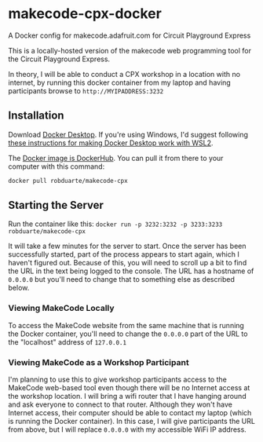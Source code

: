# makecode-cpx-docker

A Docker config for makecode.adafruit.com for Circuit Playground Express

This is a locally-hosted version of the makecode web programming tool for the Circuit Playground Express. 

In theory, I will be able to conduct a CPX workshop in a location with no internet, by running this docker container from my laptop and having participants browse to `http://MYIPADDRESS:3232`

## Installation

Download [Docker Desktop](https://www.docker.com/products/docker-desktop/). If you're using Windows, I'd suggest following [these instructions for making Docker Desktop work with WSL2](https://docs.docker.com/desktop/wsl/).

The [Docker image is DockerHub](https://hub.docker.com/r/robduarte/makecode-cpx). You can pull it from there to your computer with this command:

```bash
docker pull robduarte/makecode-cpx
```

## Starting the Server

Run the container like this: `docker run -p 3232:3232 -p 3233:3233 robduarte/makecode-cpx`

It will take a few minutes for the server to start. Once the server has been successfully started, part of the process appears to start again, which I haven't figured out. Because of this, you will need to scroll up a bit to find the URL in the text being logged to the console. The URL has a hostname of `0.0.0.0` but you'll need to change that to something else as described below.

### Viewing MakeCode Locally

To access the MakeCode website from the same machine that is running the Docker container, you'll need to change the `0.0.0.0` part of the URL to the "localhost" address of `127.0.0.1`

### Viewing MakeCode as a Workshop Participant

I'm planning to use this to give workshop participants access to the MakeCode web-based tool even though there will be no Internet access at the workshop location. I will bring a wifi router that I have hanging around and ask everyone to connect to that router. Although they won't have Internet access, their computer should be able to contact my laptop (which is running the Docker container). In this case, I will give participants the URL from above, but I will replace `0.0.0.0` with my accessible WiFi IP address.
